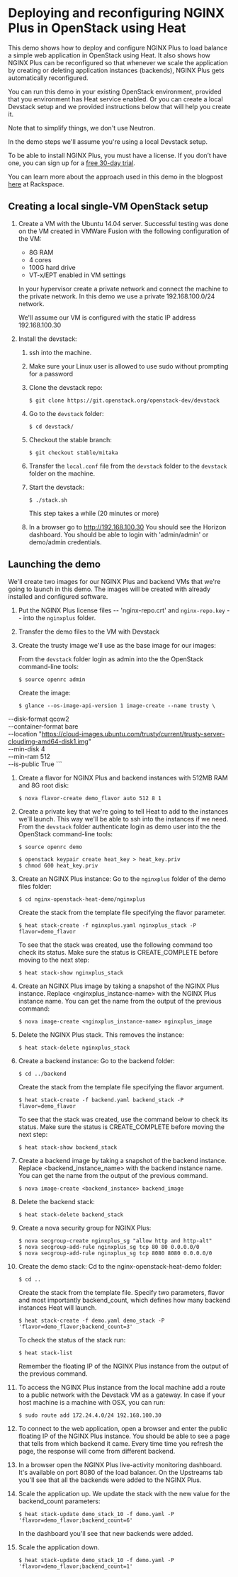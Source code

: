 # Deploying and reconfiguring NGINX Plus in OpenStack using Heat

This demo shows how to deploy and configure NGINX Plus to load balance a simple
web application in OpenStack using Heat. It also shows how NGINX Plus can be reconfigured so that
whenever we scale the application by creating or deleting application instances (backends), NGINX Plus gets automatically reconfigured.

You can run this demo in your existing OpenStack environment, provided that you environment has Heat
service enabled. Or you can create a local Devstack setup and we provided instructions below that
will help you create it.

Note that to simplify things, we don't use Neutron.

In the demo steps we'll assume you're using a local Devstack setup.

To be able to install NGINX Plus, you must have a license. If you don’t have one, you can sign up for a [free 30-day trial](https://www.nginx.com/#free-trial).

You can learn more about the approach used in this demo in the blogpost [here](https://developer.rackspace.com/blog/openstack-orchestration-in-depth-part-4-scaling/) at Rackspace.

## Creating a local single-VM OpenStack setup

1. Create a VM with the Ubuntu 14.04 server.
	Successful testing was done on the VM created in VMWare Fusion
	with the following configuration of the VM:
	* 8G RAM
	* 4 cores 
	* 100G hard drive
	* VT-x/EPT enabled in VM settings

	In your hypervisor create a private network and connect the machine to the private network. In this demo we use a private 192.168.100.0/24 network.

	We'll assume our VM is configured with the static IP address 192.168.100.30

1. Install the devstack:
	1. ssh into the machine.

	1. Make sure your Linux user is allowed to use sudo without prompting for a password

	1. Clone the devstack repo:
		```
		$ git clone https://git.openstack.org/openstack-dev/devstack
		```

	1. Go to the `devstack` folder:
		```
		$ cd devstack/
		```

	1. Checkout the stable branch:
		```
		$ git checkout stable/mitaka
		```

	1. Transfer the `local.conf` file from the `devstack` folder to the `devstack` folder on the machine.

	1. Start the devstack:
		```
		$ ./stack.sh
		```
		This step takes a while (20 minutes or more)

	1.  In a browser go to http://192.168.100.30 You should see the Horizon dashboard. You should be able
	to login with 'admin/admin' or demo/admin credentials.


## Launching the demo

We'll create two images for our NGINX Plus and backend VMs that we're going to launch in this demo.
The images will be created with already installed and configured software.

1. Put the NGINX Plus license files -- 'nginx-repo.crt' and 
`nginx-repo.key` -- into the `nginxplus` folder.

1. Transfer the demo files to the VM with Devstack

1. Create the trusty image we'll use as the base image for our images:

	From the `devstack` folder login as admin into the the OpenStack command-line tools:
	```
	$ source openrc admin
	```

	Create the image:
	```
	$ glance --os-image-api-version 1 image-create --name trusty \
--disk-format qcow2 \
--container-format bare \
--location "https://cloud-images.ubuntu.com/trusty/current/trusty-server-cloudimg-amd64-disk1.img" \
--min-disk 4 \
--min-ram 512 \
--is-public True
	```

1. Create a flavor for NGINX Plus and backend instances with 512MB RAM and 8G root disk:
	```
	$ nova flavor-create demo_flavor auto 512 8 1
	```	

1. Create a private key that we're going to tell Heat to add to the instances we'll launch. This way
we'll be able to ssh into the instances if we need.
	From the `devstack` folder authenticate login as demo user into the the OpenStack command-line tools:
	```
	$ source openrc demo
	```
	```
	$ openstack keypair create heat_key > heat_key.priv
	$ chmod 600 heat_key.priv
	```

1. Create an NGINX Plus instance:
	Go to the `nginxplus` folder of the demo files folder:
	```
	$ cd nginx-openstack-heat-demo/nginxplus
	```

	Create the stack from the template file specifying the flavor parameter.
	```
	$ heat stack-create -f nginxplus.yaml nginxplus_stack -P flavor=demo_flavor
	```	

	To see that the stack was created, use the following command too check its status.
	Make sure the status is CREATE_COMPLETE before moving to the next step:
	```
	$ heat stack-show nginxplus_stack
	```

1. Create an NGINX Plus image by taking a snapshot of the NGINX Plus instance. Replace <nginxplus_instance-name> with the NGINX Plus instance name. 
You can get the name from the output of the previous command:
	```
	$ nova image-create <nginxplus_instance-name> nginxplus_image
	```

1. Delete the NGINX Plus stack. This removes the instance:
	```
	$ heat stack-delete nginxplus_stack
	```

1. Create a backend instance:
	Go to the backend folder:
	```
	$ cd ../backend
	```

	Create the stack from the template file specifying the flavor argument.
	```
	$ heat stack-create -f backend.yaml backend_stack -P flavor=demo_flavor
	```

	To see that the stack was created, use the command below to check its status.
	Make sure the status is CREATE_COMPLETE before moving the next step:
	```
	$ heat stack-show backend_stack 
	```

1. Create a backend image by taking a snapshot of the backend instance. Replace <backend_instance_name> with the backend instance name. You can get the name from the output of the previous command.
	```
	$ nova image-create <backend_instance> backend_image
	```

1. Delete the backend stack:
	```
	$ heat stack-delete backend_stack
	```

1. Create a nova security group for NGINX Plus:
	```
	$ nova secgroup-create nginxplus_sg "allow http and http-alt"
	$ nova secgroup-add-rule nginxplus_sg tcp 80 80 0.0.0.0/0
	$ nova secgroup-add-rule nginxplus_sg tcp 8080 8080 0.0.0.0/0
	```

1. Create the demo stack:
	Cd to the nginx-openstack-heat-demo folder:
	```
	$ cd ..
	```

	Create the stack from the template file. Specify two parameters, flavor and most importantly
	backend_count, which defines how many backend instances Heat will launch.
	```
	$ heat stack-create -f demo.yaml demo_stack -P 'flavor=demo_flavor;backend_count=3'
	```

	To check the status of the stack run:
	```
	$ heat stack-list
	```

	Remember the floating IP of the NGINX Plus instance from the output of the previous command.

1. To access the NGINX Plus instance from the local machine add a route to a public network with
the Devstack VM as a gateway. In case if your host machine is a machine with OSX, you can run:
	```
	$ sudo route add 172.24.4.0/24 192.168.100.30
	```

1. To connect to the web application, open a browser and enter the public floating IP of the NGINX Plus instance. You should be able to see a page that tells from which backend it came. Every time time you refresh the page, the response will come from different backend.

1. In a browser open the NGINX Plus live-activity monitoring dashboard. It's available on port 8080 of the load 
balancer. On the Upstreams tab you'll see that all the backends were added to the NGINX Plus.

1. Scale the application up. We update the stack with the new value for the backend_count parameters:
	```
	$ heat stack-update demo_stack_10 -f demo.yaml -P 'flavor=demo_flavor;backend_count=6'
	```
	In the dashboard you'll see that new backends were added.

1. Scale the application down.
	```
	$ heat stack-update demo_stack_10 -f demo.yaml -P 'flavor=demo_flavor;backend_count=1'
	```
